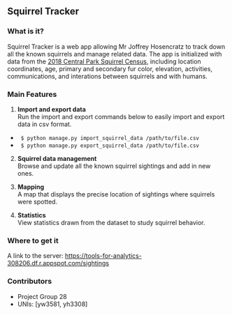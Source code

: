 ## Squirrel Tracker

### What is it?

Squirrel Tracker is a web app allowing Mr Joffrey Hosencratz to track down all the known squirrels and manage related data. The app is initialized with data from the [2018 Central Park Squirrel Census](https://data.cityofnewyork.us/Environment/2018-Central-Park-Squirrel-Census-Squirrel-Data/vfnx-vebw), including location coordinates, age, primary and secondary fur color, elevation, activities, communications, and interations between squirrels and with humans. 

### Main Features
1. **Import and export data**<br>
Run the import and export commands below to easily import and export data in csv format.
- ` $ python manage.py import_squirrel_data /path/to/file.csv`
- ` $ python manage.py export_squirrel_data /path/to/file.csv`
    
2. **Squirrel data management**<br>
Browse and update all the known squirrel sightings and add in new ones.

3. **Mapping**<br>
A map that displays the precise location of sightings where squirrels were spotted.

4. **Statistics**<br>
View statistics drawn from the dataset to study squirrel behavior.
    
### Where to get it

A link to the server: https://tools-for-analytics-308206.df.r.appspot.com/sightings

### Contributors
- Project Group 28
- UNIs: [yw3581, yh3308]



